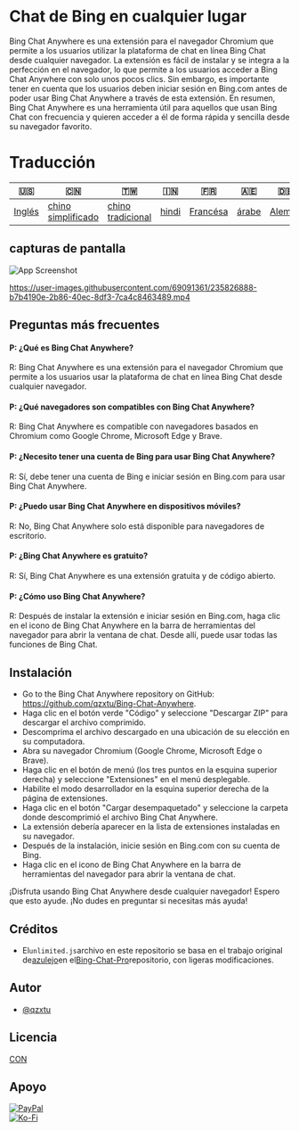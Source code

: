 # Chat de Bing en cualquier lugar

Bing Chat Anywhere es una extensión para el navegador Chromium que permite a los usuarios utilizar la plataforma de chat en línea Bing Chat desde cualquier navegador. La extensión es fácil de instalar y se integra a la perfección en el navegador, lo que permite a los usuarios acceder a Bing Chat Anywhere con solo unos pocos clics. Sin embargo, es importante tener en cuenta que los usuarios deben iniciar sesión en Bing.com antes de poder usar Bing Chat Anywhere a través de esta extensión. En resumen, Bing Chat Anywhere es una herramienta útil para aquellos que usan Bing Chat con frecuencia y quieren acceder a él de forma rápida y sencilla desde su navegador favorito.

# Traducción

| 🇺🇸                | 🇨🇳                                  | 🇹🇼                                 | 🇮🇳                  | 🇫🇷                     | 🇦🇪                  | 🇩🇪                   | 🇯🇵                    | 🇪🇸                    |
| ------------------- | ------------------------------------- | ------------------------------------ | --------------------- | ------------------------ | --------------------- | ---------------------- | ----------------------- | ----------------------- |
| [Inglés](README.md) | [chino simplificado](README.zh-CN.md) | [chino tradicional](README.zh-TW.md) | [hindi](README.hi.md) | [Francésa](README.fr.md) | [árabe](README.ar.md) | [Alemán](README.de.md) | [japonés](README.ja.md) | [Español](README.es.md) |

## capturas de pantalla

![App Screenshot](https://cdn.discordapp.com/attachments/1008195045960204349/1102732612340043807/New_Website_Blue_Mockup_Instagram_-_Laptop.gif)

<https://user-images.githubusercontent.com/69091361/235826888-b7b4190e-2b86-40ec-8df3-7ca4c8463489.mp4>

## Preguntas más frecuentes

#### P: ¿Qué es Bing Chat Anywhere?

R: Bing Chat Anywhere es una extensión para el navegador Chromium que permite a los usuarios usar la plataforma de chat en línea Bing Chat desde cualquier navegador.

#### P: ¿Qué navegadores son compatibles con Bing Chat Anywhere?

R: Bing Chat Anywhere es compatible con navegadores basados ​​en Chromium como Google Chrome, Microsoft Edge y Brave.

#### P: ¿Necesito tener una cuenta de Bing para usar Bing Chat Anywhere?

R: Sí, debe tener una cuenta de Bing e iniciar sesión en Bing.com para usar Bing Chat Anywhere.

#### P: ¿Puedo usar Bing Chat Anywhere en dispositivos móviles?

R: No, Bing Chat Anywhere solo está disponible para navegadores de escritorio.

#### P: ¿Bing Chat Anywhere es gratuito?

R: Sí, Bing Chat Anywhere es una extensión gratuita y de código abierto.

#### P: ¿Cómo uso Bing Chat Anywhere?

R: Después de instalar la extensión e iniciar sesión en Bing.com, haga clic en el icono de Bing Chat Anywhere en la barra de herramientas del navegador para abrir la ventana de chat. Desde allí, puede usar todas las funciones de Bing Chat.

## Instalación

-   Go to the Bing Chat Anywhere repository on GitHub: <https://github.com/qzxtu/Bing-Chat-Anywhere>.
-   Haga clic en el botón verde "Código" y seleccione "Descargar ZIP" para descargar el archivo comprimido.
-   Descomprima el archivo descargado en una ubicación de su elección en su computadora.
-   Abra su navegador Chromium (Google Chrome, Microsoft Edge o Brave).
-   Haga clic en el botón de menú (los tres puntos en la esquina superior derecha) y seleccione "Extensiones" en el menú desplegable.
-   Habilite el modo desarrollador en la esquina superior derecha de la página de extensiones.
-   Haga clic en el botón "Cargar desempaquetado" y seleccione la carpeta donde descomprimió el archivo Bing Chat Anywhere.
-   La extensión debería aparecer en la lista de extensiones instaladas en su navegador.
-   Después de la instalación, inicie sesión en Bing.com con su cuenta de Bing.
-   Haga clic en el icono de Bing Chat Anywhere en la barra de herramientas del navegador para abrir la ventana de chat.

¡Disfruta usando Bing Chat Anywhere desde cualquier navegador!
Espero que esto ayude. ¡No dudes en preguntar si necesitas más ayuda!

## Créditos

-   El`unlimited.js`archivo en este repositorio se basa en el trabajo original de[azulejo](https://github.com/blueagler)en el[Bing-Chat-Pro](https://github.com/blueagler/Bing-Chat-Pro)repositorio, con ligeras modificaciones.

## Autor

-   [@qzxtu](https://www.github.com/qzxtu)

## Licencia

[CON](https://choosealicense.com/licenses/mit/)

## Apoyo

[![PayPal](https://img.shields.io/badge/PayPal-00457C?style=for-the-badge&logo=paypal&logoColor=white)](https://paypal.me/nova355killer)  
[![Ko-Fi](https://img.shields.io/badge/kofi-00457C?style=for-the-badge&logo=ko-fi&logoColor=white)](https://ko-fi.com/nova355)

